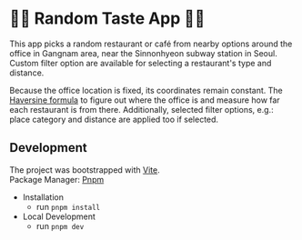 # 🍋🍋 Random Taste App 🍋🍋

This app picks a random restaurant or café from nearby options around the office in Gangnam area, near the Sinnonhyeon subway station in Seoul. Custom filter option are available for selecting a restaurant's type and distance.

Because the office location is fixed, its coordinates remain constant. The [Haversine formula](https://cloud.google.com/blog/products/maps-platform/how-calculate-distances-map-maps-javascript-api) to figure out where the office is and measure how far each restaurant is from there. Additionally, selected filter options, e.g.: place category and distance are applied too if selected.

## Development

The project was bootstrapped with [Vite](https://vitejs.dev/).
\
Package Manager: [Pnpm](https://pnpm.io/)

- Installation
  - run `pnpm install`
- Local Development
  - run `pnpm dev`
